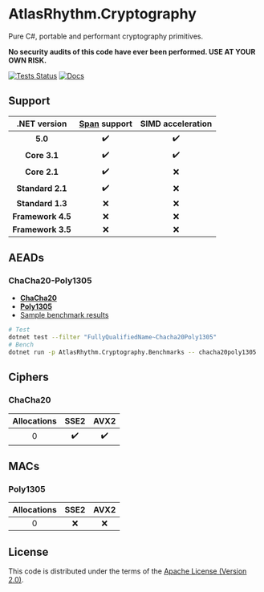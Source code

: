 # AtlasRhythm.Cryptography

Pure C#, portable and performant cryptography primitives.

**No security audits of this code have ever been performed. USE AT YOUR OWN RISK.**

[![Tests Status](https://img.shields.io/github/workflow/status/Atlas-Rhythm/Chacha20Poly1305.NET/Tests?label=tests&style=for-the-badge)](https://github.com/Atlas-Rhythm/Chacha20Poly1305.NET/actions?query=workflow%3ATests) [![Docs](https://img.shields.io/badge/docs-master-informational?style=for-the-badge)](https://atlas-rhythm.github.io/AtlasRhythm.Cryptography.NET)

## Support

| .NET version | [Span](https://docs.microsoft.com/en-us/dotnet/api/system.span-1) support | SIMD acceleration |
| :-: | :-: | :-: |
| **5.0** | ✔️ | ✔️ |
| **Core 3.1** | ✔️ | ✔️ |
| **Core 2.1** | ✔️ | ❌ |
| **Standard 2.1** | ✔️ | ❌ |
| **Standard 1.3** | ❌ | ❌ |
| **Framework 4.5** | ❌ | ❌ |
| **Framework 3.5** | ❌ | ❌ |

## AEADs

### ChaCha20-Poly1305

-   [**ChaCha20**](#chacha20)
-   [**Poly1305**](#poly1305)
-   [Sample benchmark results](benchmark-results.md#chacha20-poly1305)

```sh
# Test
dotnet test --filter "FullyQualifiedName~Chacha20Poly1305"
# Bench
dotnet run -p AtlasRhythm.Cryptography.Benchmarks -- chacha20poly1305
```

## Ciphers

### ChaCha20

| Allocations | SSE2 | AVX2 |
| :---------: | :--: | :--: |
|      0      |  ✔️  |  ✔️  |

## MACs

### Poly1305

| Allocations | SSE2 | AVX2 |
| :---------: | :--: | :--: |
|      0      |  ❌  |  ❌  |

## License

This code is distributed under the terms of the [Apache License (Version 2.0)](LICENSE).
